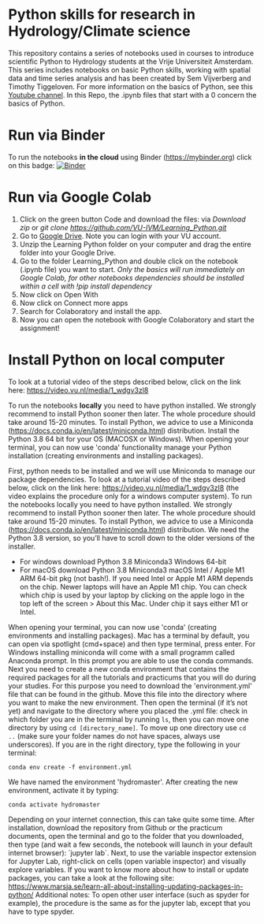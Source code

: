 # Python skills for research in Hydrology/Climate science

This repository contains a series of notebooks used in courses to introduce scientific Python to Hydrology students at the Vrije Universiteit Amsterdam. This series includes notebooks on basic Python skills, working with spatial data and time series analysis and has been created by Sem Vijverberg and Timothy Tiggeloven. For more information on the basics of Python, see this [Youtube channel](https://www.youtube.com/playlist?list=PL2fCZiDqOYYWvJSoIV9J3n-hlZIEoKEdu). In this Repo, the .ipynb files that start with a 0 concern the basics of Python. 


# Run via Binder

To run the notebooks **in the cloud** using Binder (https://mybinder.org) click on this badge:
[![Binder](https://mybinder.org/badge_logo.svg)](https://mybinder.org/v2/gh/VU-IVM/Learning_Python.git/master)

# Run via Google Colab

1. Click on the green button Code and download the files: via *Download zip* or *git clone https://github.com/VU-IVM/Learning_Python.git*
2. Go to [Google Drive](https://drive.google.com/?utm_source=nl&utm_medium=button&utm_campaign=web&utm_content=gotodrive&utm_term=appspagecarousel&usp=apps_start&urp=https%3A%2F%2Fwww.google.com%2F). Note you can login with your VU account.
3. Unzip the Learning Python folder on your computer and drag the entire folder into your Google Drive.
4. Go to the folder Learning_Python and double click on the notebook (.ipynb file) you want to start. *Only the basics will run immediately on Google Colab, for other notebooks dependencies should be installed within a cell with !pip install dependency*
5. Now click on Open With
6. Now click on Connect more apps
7. Search for Colaboratory and install the app.
8. Now you can open the notebook with Google Colaboratory and start the assignment!

# Install Python on local computer

To look at a tutorial video of the steps described below, click on the link here: https://video.vu.nl/media/1_wdgv3zl8 

To run the notebooks **locally** you need to have python installed. We strongly recommend to install Python sooner then later. The whole procedure should take around 15-20 minutes. To install Python, we advice to use a Miniconda (https://docs.conda.io/en/latest/miniconda.html) distribution. Install the Python 3.8 64 bit for your OS (MACOSX or Windows). 
When opening your terminal, you can now use 'conda' functionality manage your Python installation (creating environments and installing packages). 


First, python needs to be installed and we will use Miniconda to manage our package dependencies.
To look at a tutorial video of the steps described below, click on the link here: https://video.vu.nl/media/1_wdgv3zl8 (the video explains the procedure only for a windows computer system).
To run the notebooks locally you need to have python installed. We strongly recommend to install Python sooner then later. The whole procedure should take around 15-20 minutes. To install Python, we advice to use a Miniconda (https://docs.conda.io/en/latest/miniconda.html) distribution. We need the Python 3.8 version, so you’ll have to scroll down to the older versions of the installer.

- For windows download Python 3.8 Miniconda3 Windows 64-bit
- For macOS download Python 3.8 Miniconda3 macOS Intel / Apple M1 ARM 64-bit pkg (not bash!). If you need Intel or Apple M1 ARM depends on the chip. Newer laptops will have an Apple M1 chip. You can check which chip is used by your laptop by clicking on the apple logo in the top left of the screen > About this Mac. Under chip it says either M1 or Intel.

When opening your terminal, you can now use 'conda' (creating environments and installing packages).
Mac has a terminal by default, you can open via spotlight (cmd+space) and then type terminal, press enter.
For Windows installing miniconda will come with a small programm called Anaconda prompt. In this prompt you are able to use the conda commands.
Next you need to create a new conda environment that contains the required packages for all the tutorials and practicums that you will do during your studies. For this purpose you need to download the 'environment.yml' file that can be found in the github. Move this file into the directory where you want to make the new environment.
Then open the terminal (if it’s not yet) and navigate to the directory where you placed the .yml file: check in which folder you are in the terminal by running `ls`, then you can move one directory by using `cd [directory_name]`. To move up one directory use `cd ..` (make sure your folder names do not have spaces, always use underscores). If you are in the right directory, type the following in your terminal: 

`conda env create -f environment.yml`

We have named the environment 'hydromaster'. After creating the new environment, activate it by typing: 

`conda activate hydromaster` 

Depending on your internet connection, this can take quite some time. After installation, download the repository from Github or the practicum documents, open the terminal and go to the folder that you downloaded, then type (and wait a few seconds, the notebook will launch in your default internet browser): ´jupyter lab´. Next, to use the variable inspector extension for Jupyter Lab, right-click on cells (open variable inspector) and visually explore variables.
If you want to know more about how to install or update packages, you can take a look at the following site: https://www.marsja.se/learn-all-about-installing-updating-packages-in-python/
Additional notes: To open other user interface (such as spyder for example), the procedure is the same as for the jupyter lab, except that you have to type spyder.
